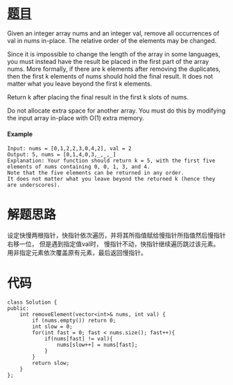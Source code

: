 # [题目](https://leetcode-cn.com/problems/remove-element/)
Given an integer array nums and an integer val, remove all occurrences of val in nums in-place. The relative order of the elements may be changed.

Since it is impossible to change the length of the array in some languages, you must instead have the result be placed in the first part of the array nums. More formally, if there are k elements after removing the duplicates, then the first k elements of nums should hold the final result. It does not matter what you leave beyond the first k elements.

Return k after placing the final result in the first k slots of nums.

Do not allocate extra space for another array. You must do this by modifying the input array in-place with O(1) extra memory.

#### Example
```
Input: nums = [0,1,2,2,3,0,4,2], val = 2
Output: 5, nums = [0,1,4,0,3,_,_,_]
Explanation: Your function should return k = 5, with the first five elements of nums containing 0, 0, 1, 3, and 4.
Note that the five elements can be returned in any order.
It does not matter what you leave beyond the returned k (hence they are underscores).
```

# 解题思路
设定快慢两根指针，快指针依次遍历，并将其所指值赋给慢指针所指值然后慢指针右移一位， 但是遇到指定值val时， 慢指针不动，快指针继续遍历跳过该元素。
用非指定元素依次覆盖原有元素，最后返回慢指针。


# 代码
```
class Solution {
public:
    int removeElement(vector<int>& nums, int val) {
        if (nums.empty()) return 0;
        int slow = 0;
        for(int fast = 0; fast < nums.size(); fast++){
            if(nums[fast] != val){
                nums[slow++] = nums[fast];
            }
        }
        return slow;
    }
};
```
